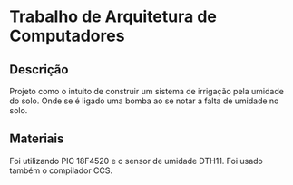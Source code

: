 # Trabalho de Arquitetura de Computadores #

## Descrição

Projeto como o intuito de construir um sistema de irrigação pela umidade do solo. Onde se é ligado uma bomba ao se notar a falta de umidade no solo.


## Materiais

Foi utilizando PIC 18F4520 e o sensor de umidade DTH11.
Foi usado também o compilador CCS.